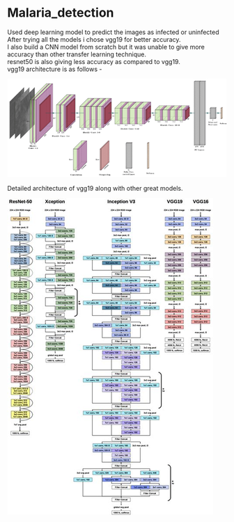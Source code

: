 # Malaria_detection
Used deep learning model to predict the images as infected or uninfected<br/>
After trying all the models i chose vgg19 for better accuracy.<br/>
I also build a CNN model from scratch but it was unable to give more accuracy than other transfer learning technique.<br/>
resnet50 is also giving less accuracy as compared to vgg19.<br/>
vgg19 architecture is as follows - 


![](vgg19.png)


Detailed architecture of vgg19 along with other great models.

![](vgg191.png)
